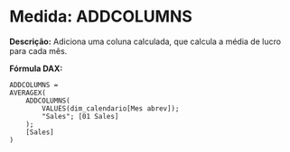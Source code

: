 # Medida: ADDCOLUMNS

**Descrição:** Adiciona uma coluna calculada, que calcula a média de lucro para cada mês.

**Fórmula DAX:**
```DAX
ADDCOLUMNS = 
AVERAGEX(
    ADDCOLUMNS(
        VALUES(dim_calendario[Mes abrev]);
        "Sales"; [01 Sales]
    );
    [Sales]
)
